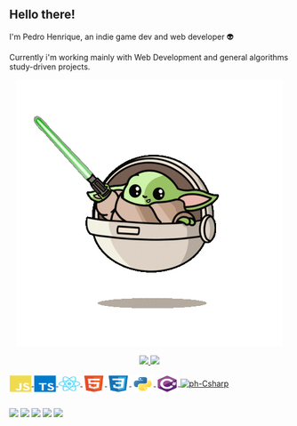 ## Hello there! 

I'm Pedro Henrique, an indie game dev and web developer 👽

Currently i'm working mainly with Web Development and general algorithms study-driven projects.


<p align="center">
  <img src="https://github.com/pedrohfcarneiro/pedrohfcarneiro/blob/main/giphy.gif" alt="animated" />
</p>
<div align="center">
  <a href="https://github.com/pedrohfcarneiro">
  <img height="180em" src="https://github-readme-stats.vercel.app/api?username=pedrohfcarneiro&show_icons=true&theme=dracula&include_all_commits=true&count_private=true"/>
  <img height="180em" src="https://github-readme-stats.vercel.app/api/top-langs/?username=pedrohfcarneiro&layout=compact&langs_count=10&theme=dracula&include_all_commits=true&count_private=true"/>
</div>

<div style="display: inline_block"><br>
  <img align="center" alt="ph-Js" height="30" width="40" src="https://raw.githubusercontent.com/devicons/devicon/master/icons/javascript/javascript-plain.svg">
  <img align="center" alt="ph-Ts" height="30" width="40" src="https://raw.githubusercontent.com/devicons/devicon/master/icons/typescript/typescript-plain.svg">
  <img align="center" alt="ph-React" height="30" width="40" src="https://raw.githubusercontent.com/devicons/devicon/master/icons/react/react-original.svg">
  <img align="center" alt="ph-HTML" height="30" width="40" src="https://raw.githubusercontent.com/devicons/devicon/master/icons/html5/html5-original.svg">
  <img align="center" alt="ph-CSS" height="30" width="40" src="https://raw.githubusercontent.com/devicons/devicon/master/icons/css3/css3-original.svg">
  <img align="center" alt="ph-Python" height="30" width="40" src="https://raw.githubusercontent.com/devicons/devicon/master/icons/python/python-original.svg">
  <img align="center" alt="ph-Csharp" height="30" width="40" src="https://raw.githubusercontent.com/devicons/devicon/master/icons/csharp/csharp-original.svg">
  <img align="center" alt="ph-Csharp" height="30" width="40" src="https://cdn.jsdelivr.net/gh/devicons/devicon/icons/c/c-original.svg">
  
</div>
  
##
  
  <div>
    <a href="https://www.instagram.com/pedroferreira.c/" target="_blank"><img src="https://img.shields.io/badge/-Instagram-%23E4405F?style=for-the-badge&logo=instagram&logoColor=white" target="_blank"></a>
    <a href="https://www.twitch.tv/codebender_ph" target="_blank"><img src="https://img.shields.io/badge/Twitch-9146FF?style=for-the-badge&logo=twitch&logoColor=white" target="_blank"></a>
    <a href = "mailto:pedrohfcarneiro1@gmail.com"><img src="https://img.shields.io/badge/-Gmail-%23333?style=for-the-badge&logo=gmail&logoColor=white" target="_blank"></a>
    <a href="https://www.linkedin.com/in/pedro-ferreira-carneiro-bb5654196/" target="_blank"><img src="https://img.shields.io/badge/-LinkedIn-%230077B5?style=for-the-badge&logo=linkedin&logoColor=white" target="_blank"></a> 
    <a href="https://code-bender.itch.io/" target="_blank"><img src="https://img.shields.io/badge/Itch.io-FA5C5C?style=for-the-badge&logo=itch.io&logoColor=white" target="_blank"></a> 
  </div>
